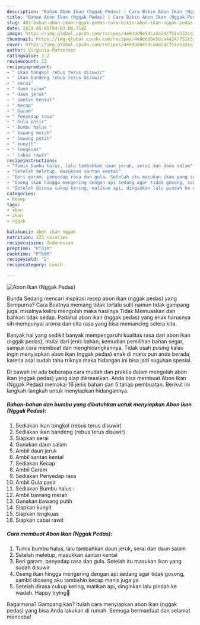 ```yaml
---
description: "Bahan Abon Ikan (Nggak Pedas) | Cara Bikin Abon Ikan (Nggak Pedas) Yang Sedap"
title: "Bahan Abon Ikan (Nggak Pedas) | Cara Bikin Abon Ikan (Nggak Pedas) Yang Sedap"
slug: 483-bahan-abon-ikan-nggak-pedas-cara-bikin-abon-ikan-nggak-pedas-yang-sedap
date: 2020-05-05T04:03:06.710Z
image: https://img-global.cpcdn.com/recipes/4e9ddd0e5dca4a24/751x532cq70/abon-ikan-nggak-pedas-foto-resep-utama.jpg
thumbnail: https://img-global.cpcdn.com/recipes/4e9ddd0e5dca4a24/751x532cq70/abon-ikan-nggak-pedas-foto-resep-utama.jpg
cover: https://img-global.cpcdn.com/recipes/4e9ddd0e5dca4a24/751x532cq70/abon-ikan-nggak-pedas-foto-resep-utama.jpg
author: Virginia Patterson
ratingvalue: 3.2
reviewcount: 13
recipeingredient:
- " ikan tongkol rebus terus disuwir"
- " ikan bandeng rebus terus disuwir"
- " serai"
- " daun salam"
- " daun jeruk"
- " santan kental"
- " Kecap"
- " Garam"
- " Penyedap rasa"
- " Gula pasir"
- " Bumbu halus "
- " bawang merah"
- " bawang putih"
- " kunyit"
- " lengkuas"
- " cabai rawit"
recipeinstructions:
- "Tumis bumbu halus, lalu tambahkan daun jeruk, serai dan daun salam"
- "Setelah meletup, masukkan santan kental"
- "Beri garam, penyedap rasa dan gula. Setelah itu masukan ikan yang sudah disuwir"
- "Oseng ikan hingga mengering dengan api sedang agar tidak gosong, sambil dioseng aku tambahin kecap manis juga ya"
- "Setelah dirasa cukup kering, matikan api, dinginkan lalu pindah ke wadah. Happy trying💛"
categories:
- Resep
tags:
- abon
- ikan
- nggak

katakunci: abon ikan nggak 
nutrition: 223 calories
recipecuisine: Indonesian
preptime: "PT31M"
cooktime: "PT60M"
recipeyield: "2"
recipecategory: Lunch

---
```



![Abon Ikan (Nggak Pedas)](https://img-global.cpcdn.com/recipes/4e9ddd0e5dca4a24/751x532cq70/abon-ikan-nggak-pedas-foto-resep-utama.jpg)

Bunda Sedang mencari inspirasi resep abon ikan (nggak pedas) yang Sempurna? Cara Buatnya memang tidak terlalu sulit namun tidak gampang juga. misalnya keliru mengolah maka hasilnya Tidak Memuaskan dan bahkan tidak sedap. Padahal abon ikan (nggak pedas) yang enak harusnya sih mempunyai aroma dan cita rasa yang bisa memancing selera kita.

Banyak hal yang sedikit banyak mempengaruhi kualitas rasa dari abon ikan (nggak pedas), mulai dari jenis bahan, kemudian pemilihan bahan segar, sampai cara membuat dan menghidangkannya. Tidak usah pusing kalau ingin menyiapkan abon ikan (nggak pedas) enak di mana pun anda berada, karena asal sudah tahu triknya maka hidangan ini bisa jadi suguhan spesial.




Di bawah ini ada beberapa cara mudah dan praktis dalam mengolah abon ikan (nggak pedas) yang siap dikreasikan. Anda bisa membuat Abon Ikan (Nggak Pedas) memakai 16 jenis bahan dan 5 tahap pembuatan. Berikut ini langkah-langkah untuk menyiapkan hidangannya.

<!--inarticleads1-->

##### Bahan-bahan dan bumbu yang dibutuhkan untuk menyiapkan Abon Ikan (Nggak Pedas):

1. Sediakan  ikan tongkol (rebus terus disuwir)
1. Sediakan  ikan bandeng (rebus terus disuwir)
1. Siapkan  serai
1. Gunakan  daun salam
1. Ambil  daun jeruk
1. Ambil  santan kental
1. Sediakan  Kecap
1. Ambil  Garam
1. Sediakan  Penyedap rasa
1. Ambil  Gula pasir
1. Sediakan  Bumbu halus :
1. Ambil  bawang merah
1. Gunakan  bawang putih
1. Siapkan  kunyit
1. Siapkan  lengkuas
1. Siapkan  cabai rawit




<!--inarticleads2-->

##### Cara membuat Abon Ikan (Nggak Pedas):

1. Tumis bumbu halus, lalu tambahkan daun jeruk, serai dan daun salam
1. Setelah meletup, masukkan santan kental
1. Beri garam, penyedap rasa dan gula. Setelah itu masukan ikan yang sudah disuwir
1. Oseng ikan hingga mengering dengan api sedang agar tidak gosong, sambil dioseng aku tambahin kecap manis juga ya
1. Setelah dirasa cukup kering, matikan api, dinginkan lalu pindah ke wadah. Happy trying💛




Bagaimana? Gampang kan? Itulah cara menyiapkan abon ikan (nggak pedas) yang bisa Anda lakukan di rumah. Semoga bermanfaat dan selamat mencoba!

